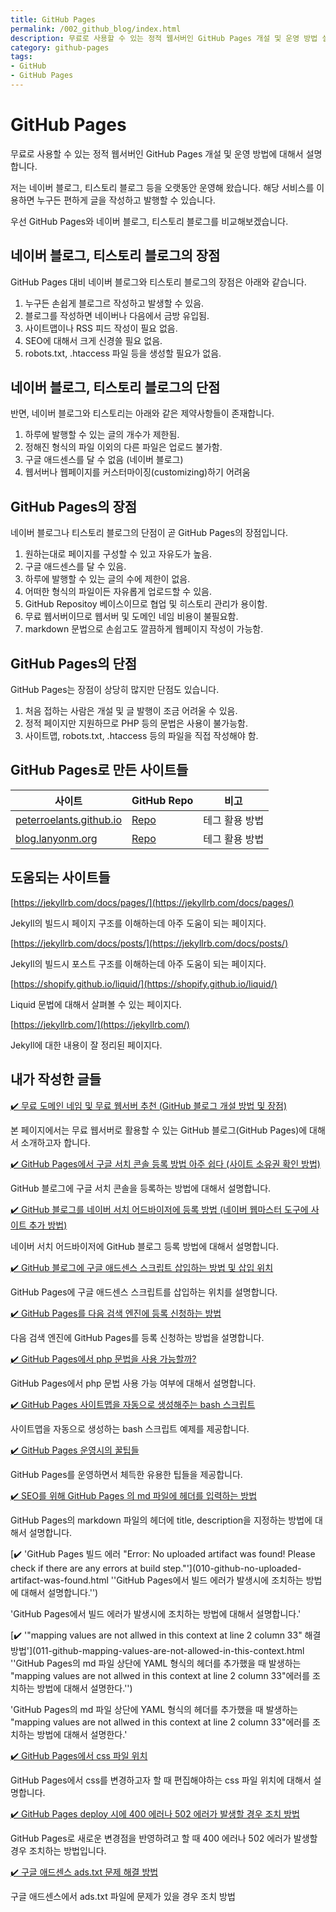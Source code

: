 ```yaml
---
title: GitHub Pages
permalink: /002_github_blog/index.html
description: 무료로 사용할 수 있는 정적 웹서버인 GitHub Pages 개설 및 운영 방법 설명
category: github-pages
tags:
- GitHub
- GitHub Pages
---
```



GitHub Pages
===


무료로 사용할 수 있는 정적 웹서버인 GitHub Pages 개설 및 운영 방법에 대해서 설명합니다.


저는 네이버 블로그, 티스토리 블로그 등을 오랫동안 운영해 왔습니다. 
해당 서비스를 이용하면 누구든 편하게 글을 작성하고 발행할 수 있습니다. 


우선 GitHub Pages와 네이버 블로그, 티스토리 블로그를 비교해보겠습니다.


네이버 블로그, 티스토리 블로그의 장점
---


GitHub Pages 대비 네이버 블로그와 티스토리 블로그의 장점은 아래와 같습니다.
1. 누구든 손쉽게 블로그르 작성하고 발생할 수 있음.
2. 블로그를 작성하면 네이버나 다음에서 금방 유입됨.
3. 사이트맵이나 RSS 피드 작성이 필요 없음.
4. SEO에 대해서 크게 신경쓸 필요 없음.
5. robots.txt, .htaccess 파일 등을 생성할 필요가 없음.


네이버 블로그, 티스토리 블로그의 단점
---


반면, 네이버 블로그와 티스토리는 아래와 같은 제약사항들이 존재합니다. 
1. 하루에 발행할 수 있는 글의 개수가 제한됨.
2. 정해진 형식의 파일 이외의 다른 파일은 업로드 불가함.
3. 구글 애드센스를 달 수 없음 (네이버 블로그)
4. 웹서버나 웹페이지를 커스터마이징(customizing)하기 어려움


GitHub Pages의 장점
---


네이버 블로그나 티스토리 블로그의 단점이 곧 GitHub Pages의 장점입니다.
1. 원하는대로 페이지를 구성할 수 있고 자유도가 높음.
2. 구글 애드센스를 달 수 있음.
3. 하루에 발행할 수 있는 글의 수에 제한이 없음.
4. 어떠한 형식의 파일이든 자유롭게 업로드할 수 있음.
5. GitHub Repositoy 베이스이므로 협업 및 히스토리 관리가 용이함.
6. 무료 웹서버이므로 웹서버 및 도메인 네임 비용이 불필요함.
7. markdown 문법으로 손쉽고도 깔끔하게 웹페이지 작성이 가능함.


GitHub Pages의 단점
---


GitHub Pages는 장점이 상당히 많지만 단점도 있습니다. 
1. 처음 접하는 사람은 개설 및 글 발행이 조금 어려울 수 있음.
2. 정적 페이지만 지원하므로 PHP 등의 문법은 사용이 불가능함.
3. 사이트맵, robots.txt, .htaccess 등의 파일을 직접 작성해야 함.


GitHub Pages로 만든 사이트들
---


|사이트|GitHub Repo|비고|
|---|---|---|
|[peterroelants.github.io](https://peterroelants.github.io)|[Repo](https://github.com/peterroelants/peterroelants.github.io)|테그 활용 방법|
|[blog.lanyonm.org](https://blog.lanyonm.org)|[Repo](https://github.com/lanyonm/lanyonm.github.io)|테그 활용 방법|


도움되는 사이트들
---


[https://jekyllrb.com/docs/pages/](https://jekyllrb.com/docs/pages/)


Jekyll의 빌드시 페이지 구조를 이해하는데 아주 도움이 되는 페이지다. 


[https://jekyllrb.com/docs/posts/](https://jekyllrb.com/docs/posts/)


Jekyll의 빌드시 포스트 구조를 이해하는데 아주 도움이 되는 페이지다.


[https://shopify.github.io/liquid/](https://shopify.github.io/liquid/)


Liquid 문법에 대해서 살펴볼 수 있는 페이지다. 


[https://jekyllrb.com/](https://jekyllrb.com/)


Jekyll에 대한 내용이 잘 정리된 페이지다. 


내가 작성한 글들
---


[✔️ 무료 도메인 네임 및 무료 웹서버 추천 (GitHub 블로그 개설 방법 및 장점)](001_advantage_of_github_blog.html '본 페이지에서는 무료 웹서버로 활용할 수 있는 GitHub 블로그(GitHub Pages)에 대해서 소개하고자 합니다.')


본 페이지에서는 무료 웹서버로 활용할 수 있는 GitHub 블로그(GitHub Pages)에 대해서 소개하고자 합니다.


[✔️ GitHub Pages에서 구글 서치 콘솔 등록 방법 아주 쉽다 (사이트 소유권 확인 방법)](002_google_search_console_apply.html 'GitHub 블로그에 구글 서치 콘솔을 등록하는 방법에 대해서 설명합니다.')


GitHub 블로그에 구글 서치 콘솔을 등록하는 방법에 대해서 설명합니다.


[✔️ GitHub 블로그를 네이버 서치 어드바이저에 등록 방법 (네이버 웹마스터 도구에 사이트 추가 방법) ](003_naver_search_advisor.html '네이버 서치 어드바이저에 GitHub 블로그 등록 방법에 대해서 설명합니다.')


네이버 서치 어드바이저에 GitHub 블로그 등록 방법에 대해서 설명합니다.


[✔️ GitHub 블로그에 구글 애드센스 스크립트 삽입하는 방법 및 삽입 위치](004_google_adsense_github_pages.html 'GitHub Pages에 구글 애드센스 스크립트를 삽입하는 위치를 설명합니다.')


GitHub Pages에 구글 애드센스 스크립트를 삽입하는 위치를 설명합니다.


[✔️ GitHub Pages를 다음 검색 엔진에 등록 신청하는 방법](005_add_to_daum_search_engine.html '다음 검색 엔진에 GitHub Pages를 등록 신청하는 방법을 설명합니다.')


다음 검색 엔진에 GitHub Pages를 등록 신청하는 방법을 설명합니다.


[✔️ GitHub Pages에서 php 문법을 사용 가능할까?](006.html 'GitHub Pages에서 php 문법 사용 가능 여부에 대해서 설명합니다. ')


GitHub Pages에서 php 문법 사용 가능 여부에 대해서 설명합니다. 


[✔️ GitHub Pages 사이트맵을 자동으로 생성해주는 bash 스크립트](007.html '사이트맵을 자동으로 생성하는 bash 스크립트 예제를 제공합니다.')


사이트맵을 자동으로 생성하는 bash 스크립트 예제를 제공합니다.


[✔️ GitHub Pages 운영시의 꿀팁들](008.html 'GitHub Pages를 운영하면서 체득한 유용한 팁들을 제공합니다.')


GitHub Pages를 운영하면서 체득한 유용한 팁들을 제공합니다.


[✔️ SEO를 위해 GitHub Pages 의 md 파일에 헤더를 입력하는 방법](009.html 'GitHub Pages의 markdown 파일의 헤더에 title, description을 지정하는 방법에 대해서 설명합니다.')


GitHub Pages의 markdown 파일의 헤더에 title, description을 지정하는 방법에 대해서 설명합니다.


[✔️ 'GitHub Pages 빌드 에러 \"Error: No uploaded artifact was found! Please check if there are any errors at build step.\"'](010-github-no-uploaded-artifact-was-found.html ''GitHub Pages에서 빌드 에러가 발생시에 조치하는 방법에 대해서 설명합니다.'')


'GitHub Pages에서 빌드 에러가 발생시에 조치하는 방법에 대해서 설명합니다.'


[✔️ '\"mapping values are not allwed in this context at line 2 column 33\" 해결 방법'](011-github-mapping-values-are-not-allowed-in-this-context.html ''GitHub Pages의 md 파일 상단에 YAML 형식의 헤더를 추가했을 때 발생하는 \"mapping values are not allwed in this context at line 2 column 33\"에러를 조치하는 방법에 대해서 설명한다.'')


'GitHub Pages의 md 파일 상단에 YAML 형식의 헤더를 추가했을 때 발생하는 \"mapping values are not allwed in this context at line 2 column 33\"에러를 조치하는 방법에 대해서 설명한다.'


[✔️ GitHub Pages에서 css 파일 위치](012-github-pages-css-file-path.html 'GitHub Pages에서 css를 변경하고자 할 때 편집해야하는 css 파일 위치에 대해서 설명합니다.')


GitHub Pages에서 css를 변경하고자 할 때 편집해야하는 css 파일 위치에 대해서 설명합니다.


[✔️ GitHub Pages deploy 시에 400 에러나 502 에러가 발생할 경우 조치 방법](013-github-pages-deploy-error-400-502.html 'GitHub Pages로 새로운 변경점을 반영하려고 할 때 400 에러나 502 에러가 발생할 경우 조치하는 방법입니다.')


GitHub Pages로 새로운 변경점을 반영하려고 할 때 400 에러나 502 에러가 발생할 경우 조치하는 방법입니다.


[✔️ 구글 애드센스 ads.txt 문제 해결 방법](014-google-adsense-ads-txt-warning.html '구글 애드센스에서 ads.txt 파일에 문제가 있을 경우 조치 방법')


구글 애드센스에서 ads.txt 파일에 문제가 있을 경우 조치 방법
